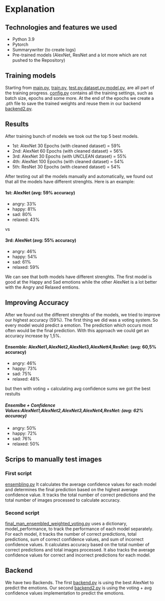 # Explanation


## Technologies and features we used
* Python 3.9
* Pytorch
* Summarywriter (to create logs)
* Pre-trained models (AlexNet, ResNet and a lot more which are not pushed to the Repository)

## Training models
Starting from [main.py](main.py), [train.py](train.py), 
[test.py](test.py),[dataset.py](dataset.py),[model.py](model.py),
are all part of the training progress. [config.py](config.py) contains
all the training settings, such as batch size, epochs and some more.
At the end of the epochs we create a .pth file to save the trained weights
and reuse them in our backend [backend2.py](backend2.py).

## Results
After training bunch of models we took out the top 5 best models. 
* 1st: AlexNet 30 Epochs (with cleaned dataset) = 59%
* 2nd: AlexNet 60 Epochs (with cleaned dataset) = 56%
* 3rd: AlexNet 30 Epochs (with UNCLEAN dataset) = 55%
* 4th: AlexNet 100 Epochs (with cleaned dataset) = 54%
* 5th: ResNet 30 Epochs (with cleaned dataset) = 54%

After testing out all the models manually and automatically, we found out that
all the models have different strenghts. Here is an example:

#### 1st: AlexNet (avg: 59% accuracy)
*   angry: 33%
*	happy: 81%
*	sad: 80%
*	relaxed: 43%

vs

#### 3rd: AlexNet (avg: 55% accuracy) 
*	angry: 46%
*	happy: 54%
*	sad: 61%
*	relaxed: 59%

We can see that both models have different strenghts. The first model is
good at the Happy and Sad emotions while the other AlexNet is a lot better
with the Angry and Relaxed emtions.

## Improving Accuracy 
After we found out the different strenghts of 
the models, we tried to improve our highest accuracy (59%).
The first thing we did was a voting system. So every model would predict
a emotion. The prediction which occurs most often would be the final
prediction. With this approach we could get an accuracy increase by
1,5%. 

#### Ensemble: AlexNet1,AlexNet2,AlexNet3,AlexNett4,ResNet: (avg: 60,5% accuracy)
*	angry: 46%
*	happy: 73%
*	sad: 75%
*	relaxed: 48%

but then with voting + calculating avg confidence sums we got the best restults

##### Ensemlbe + Confidence Values:AlexNet1,AlexNet2,AlexNet3,AlexNet4,ResNet: (avg: 62% accuracy)

*	angry: 50%
*	happy: 72%
*	sad: 76%
*	relaxed: 50%

## Scrips to manually test images

### First script
[ensembling.py](ensembling.py) 
It calculates the average confidence values for each model and 
determines the final prediction based on the highest average 
confidence value. It tracks the total number of correct predictions
and the total number of images processed to calculate accuracy.

### Second script
[final_man_ensembled_weighted_voting.py](final_man_ensembled_weighted_voting.py)
 uses a dictionary, model_performance, to track the performance 
of each model separately. For each model, it tracks the number 
of correct predictions, total predictions, sum of correct 
confidence values, and sum of incorrect confidence values. 
It calculates accuracy based on the total number of correct 
predictions and total images processed. It also tracks the average
confidence values for correct and incorrect predictions for each 
model.

## Backend
We have two Backends. The first [backend.py](backend.py) is using
the best AlexNet to predict the emotions. Our second [backend2.py](backend2.py)
is using the voting + avg confidence values implementation to predict
the emotions. 


